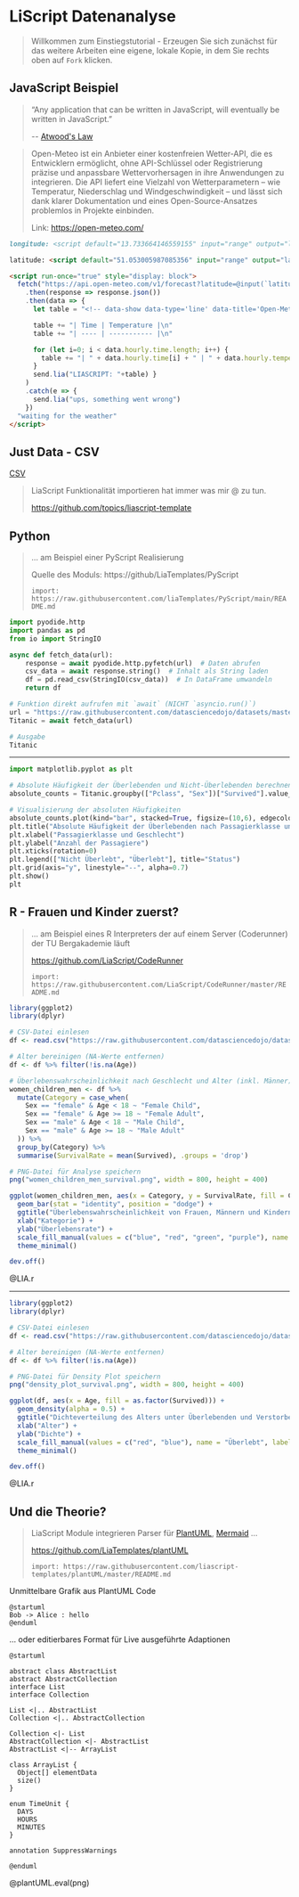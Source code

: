 <!--

author:  Sebastian Zug; André Dietrich

language: de

@CSV
<script run-once style="display:block" modify="false">
async function csvToMarkdownTable(csvFile) {
  const response = await fetch(csvFile);
  const text = await response.text();
  const rows = Papa.parse(text).data;
  let markdownTable = "| " + rows[0].join(" | ") + " |\n"; // Header
  markdownTable += "| " + rows[0].map(() => "---").join(" | ") + " |\n"; // Separator
  for (let i = 1; i < rows.length; i++) {
    if (rows[i].length === rows[0].length) {
      markdownTable += "| " + rows[i].join(" | ") + " |\n";
    }
  }
  send.lia("LIASCRIPT: <!-- data-type='none' --" + ">" + markdownTable);
}
csvToMarkdownTable("@0")
"LIA: wait"
</script>
@end

script:   https://cdnjs.cloudflare.com/ajax/libs/PapaParse/5.4.1/papaparse.min.js
          https://cdn.jsdelivr.net/npm/@tensorflow/tfjs
          https://cdn.jsdelivr.net/npm/danfojs@1.1.2/lib/bundle.min.js
          https://cdn.jsdelivr.net/npm/echarts/dist/echarts.min.js

-->


# LiScript Datenanalyse

> Willkommen zum Einstiegstutorial - Erzeugen Sie sich zunächst für das weitere Arbeiten eine eigene, lokale Kopie, in dem Sie rechts oben auf `Fork` klicken.

## JavaScript Beispiel

> “Any application that can be written in JavaScript, will eventually be written in JavaScript.”
>
> -- [Atwood's Law](https://en.wikipedia.org/wiki/Jeff_Atwood)

> Open-Meteo ist ein Anbieter einer kostenfreien Wetter-API, die es Entwicklern ermöglicht, ohne API-Schlüssel oder Registrierung präzise und anpassbare Wettervorhersagen in ihre Anwendungen zu integrieren.
> Die API liefert eine Vielzahl von Wetterparametern – wie Temperatur, Niederschlag und Windgeschwindigkeit – und lässt sich dank klarer Dokumentation und eines Open-Source-Ansatzes problemlos in Projekte einbinden.
>
> Link: https://open-meteo.com/

``` markdown
longitude: <script default="13.733664146559155" input="range" output="longitude">@input</script>

latitude: <script default="51.053005987085356" input="range" output="latitude">@input</script>

<script run-once="true" style="display: block">
  fetch("https://api.open-meteo.com/v1/forecast?latitude=@input(`latitude`)&longitude=@input(`longitude`)&hourly=temperature_2m")
    .then(response => response.json())
    .then(data => {
      let table = "<!-- data-show data-type='line' data-title='Open-Meteo Wheather API' -->\n"

      table += "| Time | Temperature |\n"
      table += "| ---- | ----------- |\n"

      for (let i=0; i < data.hourly.time.length; i++) {
        table += "| " + data.hourly.time[i] + " | " + data.hourly.temperature_2m[i] + " |\n"
      }
      send.lia("LIASCRIPT: "+table) }
    )
    .catch(e => {
      send.lia("ups, something went wrong")
    })
  "waiting for the weather"
</script>
```

## Just Data - CSV

[CSV](https://raw.githubusercontent.com/datasciencedojo/datasets/master/titanic.csv)

> LiaScript Funktionalität importieren hat immer was mir \@ zu tun.
>
> https://github.com/topics/liascript-template


## Python 
<!--
persistent: true
-->
> ... am Beispiel einer PyScript Realisierung 
>
> Quelle des Moduls: https://github/LiaTemplates/PyScript
>
> `import: https://raw.githubusercontent.com/liaTemplates/PyScript/main/README.md`

``` python @PyScript.repl
import pyodide.http
import pandas as pd
from io import StringIO

async def fetch_data(url):
    response = await pyodide.http.pyfetch(url)  # Daten abrufen
    csv_data = await response.string()  # Inhalt als String laden
    df = pd.read_csv(StringIO(csv_data))  # In DataFrame umwandeln
    return df

# Funktion direkt aufrufen mit `await` (NICHT `asyncio.run()`)
url = "https://raw.githubusercontent.com/datasciencedojo/datasets/master/titanic.csv"
Titanic = await fetch_data(url)

# Ausgabe
Titanic
```

---


```python @PyScript.repl
import matplotlib.pyplot as plt

# Absolute Häufigkeit der Überlebenden und Nicht-Überlebenden berechnen
absolute_counts = Titanic.groupby(["Pclass", "Sex"])["Survived"].value_counts().unstack()

# Visualisierung der absoluten Häufigkeiten
absolute_counts.plot(kind="bar", stacked=True, figsize=(10,6), edgecolor="black")
plt.title("Absolute Häufigkeit der Überlebenden nach Passagierklasse und Geschlecht")
plt.xlabel("Passagierklasse und Geschlecht")
plt.ylabel("Anzahl der Passagiere")
plt.xticks(rotation=0)
plt.legend(["Nicht Überlebt", "Überlebt"], title="Status")
plt.grid(axis="y", linestyle="--", alpha=0.7)
plt.show()
plt
```

## R - Frauen und Kinder zuerst?

> ... am Beispiel eines R Interpreters der auf einem Server (Coderunner) der TU Bergakademie läuft
>
> https://github.com/LiaScript/CodeRunner
>
> `import: https://raw.githubusercontent.com/LiaScript/CodeRunner/master/README.md`

``` r
library(ggplot2)
library(dplyr)

# CSV-Datei einlesen
df <- read.csv("https://raw.githubusercontent.com/datasciencedojo/datasets/master/titanic.csv")

# Alter bereinigen (NA-Werte entfernen)
df <- df %>% filter(!is.na(Age))

# Überlebenswahrscheinlichkeit nach Geschlecht und Alter (inkl. Männer)
women_children_men <- df %>% 
  mutate(Category = case_when(
    Sex == "female" & Age < 18 ~ "Female Child",
    Sex == "female" & Age >= 18 ~ "Female Adult",
    Sex == "male" & Age < 18 ~ "Male Child",
    Sex == "male" & Age >= 18 ~ "Male Adult"
  )) %>%
  group_by(Category) %>% 
  summarise(SurvivalRate = mean(Survived), .groups = 'drop')

# PNG-Datei für Analyse speichern
png("women_children_men_survival.png", width = 800, height = 400)

ggplot(women_children_men, aes(x = Category, y = SurvivalRate, fill = Category)) +
  geom_bar(stat = "identity", position = "dodge") +
  ggtitle("Überlebenswahrscheinlichkeit von Frauen, Männern und Kindern") +
  xlab("Kategorie") +
  ylab("Überlebensrate") +
  scale_fill_manual(values = c("blue", "red", "green", "purple"), name = "Kategorie") +
  theme_minimal()

dev.off()
```
@LIA.r

---

``` r
library(ggplot2)
library(dplyr)

# CSV-Datei einlesen
df <- read.csv("https://raw.githubusercontent.com/datasciencedojo/datasets/master/titanic.csv")

# Alter bereinigen (NA-Werte entfernen)
df <- df %>% filter(!is.na(Age))

# PNG-Datei für Density Plot speichern
png("density_plot_survival.png", width = 800, height = 400)

ggplot(df, aes(x = Age, fill = as.factor(Survived))) +
  geom_density(alpha = 0.5) +
  ggtitle("Dichteverteilung des Alters unter Überlebenden und Verstorbenen") +
  xlab("Alter") +
  ylab("Dichte") +
  scale_fill_manual(values = c("red", "blue"), name = "Überlebt", labels = c("Nein", "Ja")) +
  theme_minimal()

dev.off()
```
@LIA.r

##  Und die Theorie?

> LiaScript Module integrieren Parser für [PlantUML](https://plantuml.com/), [Mermaid](https://mermaid.js.org/) ...
>
> https://github.com/LiaTemplates/plantUML
>
> `import: https://raw.githubusercontent.com/liascript-templates/plantUML/master/README.md`

Unmittelbare Grafik aus PlantUML Code

```text @plantUML
@startuml
Bob -> Alice : hello
@enduml
```

... oder editierbares Format für Live ausgeführte Adaptionen

```text
@startuml

abstract class AbstractList
abstract AbstractCollection
interface List
interface Collection

List <|.. AbstractList
Collection <|.. AbstractCollection

Collection <|- List
AbstractCollection <|- AbstractList
AbstractList <|-- ArrayList

class ArrayList {
  Object[] elementData
  size()
}

enum TimeUnit {
  DAYS
  HOURS
  MINUTES
}

annotation SuppressWarnings

@enduml
```
@plantUML.eval(png)
